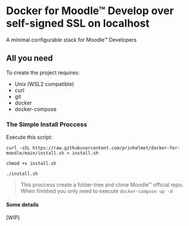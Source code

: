 # Docker for Moodle&trade; Develop over self-signed SSL on localhost

A mínimal configurable stack for Moodle&trade; Developers

## All you need

To create the project requires:

- Unix (WSL2 compatible)
- curl
- git
- docker
- docker-compose

### The Simple Install Proccess

Execute this script:

```
curl -sSL https://raw.githubusercontent.com/prinhelmet/docker-for-moodle/main/install.sh > install.sh

chmod +x install.sh

./install.sh

```

>This proccess create a folder-tree and clone Moodle&trade; official repo.
>When finished you only need to execute `docker-compose up -d`

#### Some details

[WIP]
